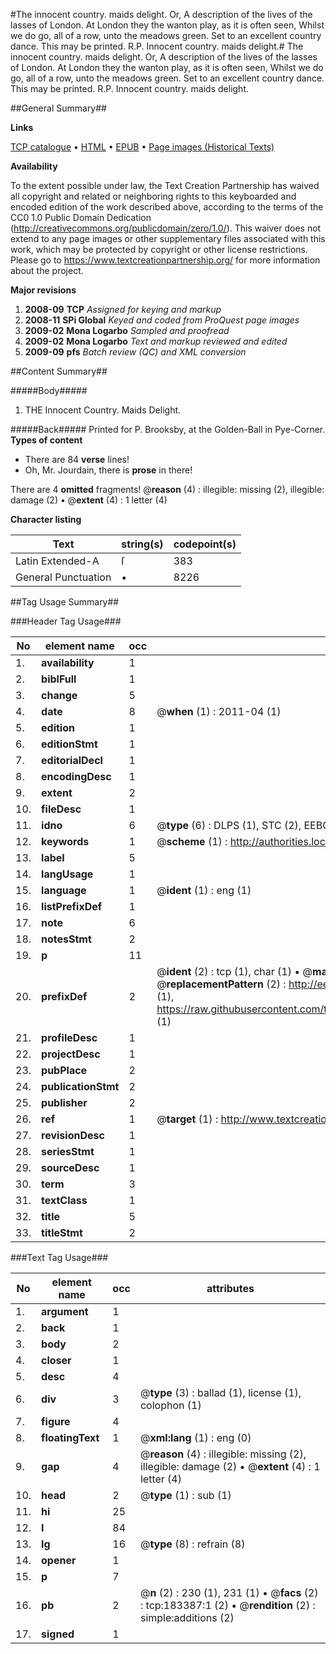 #The innocent country. maids delight. Or, A description of the lives of the lasses of London. At London they the wanton play, as it is often seen, Whilst we do go, all of a row, unto the meadows green. Set to an excellent country dance. This may be printed. R.P. Innocent country. maids delight.#
The innocent country. maids delight. Or, A description of the lives of the lasses of London. At London they the wanton play, as it is often seen, Whilst we do go, all of a row, unto the meadows green. Set to an excellent country dance. This may be printed. R.P.
Innocent country. maids delight.

##General Summary##

**Links**

[TCP catalogue](http://www.ota.ox.ac.uk/tcp/)  • 
[HTML](http://tei.it.ox.ac.uk/tcp/Texts-HTML/free/B03/B03799.html)  • 
[EPUB](http://tei.it.ox.ac.uk/tcp/Texts-EPUB/free/B03/B03799.epub) • 
[Page images (Historical Texts)](https://historicaltexts.jisc.ac.uk/eebo-99892188e)

**Availability**

To the extent possible under law, the Text Creation Partnership has waived all copyright and related or neighboring rights to this keyboarded and encoded edition of the work described above, according to the terms of the CC0 1.0 Public Domain Dedication (http://creativecommons.org/publicdomain/zero/1.0/). This waiver does not extend to any page images or other supplementary files associated with this work, which may be protected by copyright or other license restrictions. Please go to https://www.textcreationpartnership.org/ for more information about the project.

**Major revisions**

1. __2008-09__ __TCP__ *Assigned for keying and markup*
1. __2008-11__ __SPi Global__ *Keyed and coded from ProQuest page images*
1. __2009-02__ __Mona Logarbo__ *Sampled and proofread*
1. __2009-02__ __Mona Logarbo__ *Text and markup reviewed and edited*
1. __2009-09__ __pfs__ *Batch review (QC) and XML conversion*

##Content Summary##

#####Body#####

1. THE Innocent Country. Maids Delight.

#####Back#####
Printed for P. Brooksby, at the Golden-Ball in Pye-Corner.
**Types of content**

  * There are 84 **verse** lines!
  * Oh, Mr. Jourdain, there is **prose** in there!

There are 4 **omitted** fragments! 
 @__reason__ (4) : illegible: missing (2), illegible: damage (2)  •  @__extent__ (4) : 1 letter (4)

**Character listing**


|Text|string(s)|codepoint(s)|
|---|---|---|
|Latin Extended-A|ſ|383|
|General Punctuation|•|8226|

##Tag Usage Summary##

###Header Tag Usage###

|No|element name|occ|attributes|
|---|---|---|---|
|1.|__availability__|1||
|2.|__biblFull__|1||
|3.|__change__|5||
|4.|__date__|8| @__when__ (1) : 2011-04 (1)|
|5.|__edition__|1||
|6.|__editionStmt__|1||
|7.|__editorialDecl__|1||
|8.|__encodingDesc__|1||
|9.|__extent__|2||
|10.|__fileDesc__|1||
|11.|__idno__|6| @__type__ (6) : DLPS (1), STC (2), EEBO-CITATION (1), PROQUEST (1), VID (1)|
|12.|__keywords__|1| @__scheme__ (1) : http://authorities.loc.gov/ (1)|
|13.|__label__|5||
|14.|__langUsage__|1||
|15.|__language__|1| @__ident__ (1) : eng (1)|
|16.|__listPrefixDef__|1||
|17.|__note__|6||
|18.|__notesStmt__|2||
|19.|__p__|11||
|20.|__prefixDef__|2| @__ident__ (2) : tcp (1), char (1)  •  @__matchPattern__ (2) : ([0-9\-]+):([0-9IVX]+) (1), (.+) (1)  •  @__replacementPattern__ (2) : http://eebo.chadwyck.com/downloadtiff?vid=$1&page=$2 (1), https://raw.githubusercontent.com/textcreationpartnership/Texts/master/tcpchars.xml#$1 (1)|
|21.|__profileDesc__|1||
|22.|__projectDesc__|1||
|23.|__pubPlace__|2||
|24.|__publicationStmt__|2||
|25.|__publisher__|2||
|26.|__ref__|1| @__target__ (1) : http://www.textcreationpartnership.org/docs/. (1)|
|27.|__revisionDesc__|1||
|28.|__seriesStmt__|1||
|29.|__sourceDesc__|1||
|30.|__term__|3||
|31.|__textClass__|1||
|32.|__title__|5||
|33.|__titleStmt__|2||


###Text Tag Usage###

|No|element name|occ|attributes|
|---|---|---|---|
|1.|__argument__|1||
|2.|__back__|1||
|3.|__body__|2||
|4.|__closer__|1||
|5.|__desc__|4||
|6.|__div__|3| @__type__ (3) : ballad (1), license (1), colophon (1)|
|7.|__figure__|4||
|8.|__floatingText__|1| @__xml:lang__ (1) : eng (0)|
|9.|__gap__|4| @__reason__ (4) : illegible: missing (2), illegible: damage (2)  •  @__extent__ (4) : 1 letter (4)|
|10.|__head__|2| @__type__ (1) : sub (1)|
|11.|__hi__|25||
|12.|__l__|84||
|13.|__lg__|16| @__type__ (8) : refrain (8)|
|14.|__opener__|1||
|15.|__p__|7||
|16.|__pb__|2| @__n__ (2) : 230 (1), 231 (1)  •  @__facs__ (2) : tcp:183387:1 (2)  •  @__rendition__ (2) : simple:additions (2)|
|17.|__signed__|1||

